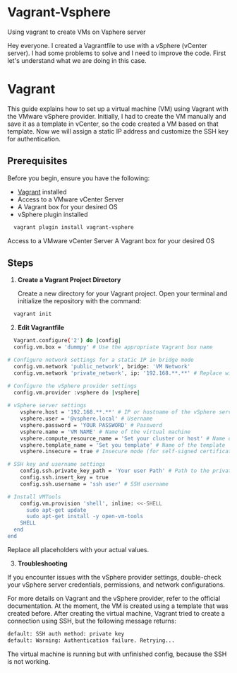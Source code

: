 # Vagrant-Vsphere
Using vagrant to create VMs on Vsphere server 

Hey everyone. I created a Vagrantfile to use with a vSphere (vCenter server). I had some problems to solve and I need to improve the code. First let's understand what we are doing in this case.

# Vagrant
This guide explains how to set up a virtual machine (VM) using Vagrant with the VMware vSphere provider. Initially, I had to create the VM manually and save it as a template in vCenter, so the code created a VM based on that template. Now we will assign a static IP address and customize the SSH key for authentication.

## Prerequisites

Before you begin, ensure you have the following:

- [Vagrant](https://www.vagrantup.com/) installed
- Access to a VMware vCenter Server
- A Vagrant box for your desired OS
- vSphere plugin installed
```bash
  vagrant plugin install vagrant-vsphere
```
Access to a VMware vCenter Server
A Vagrant box for your desired OS

## Steps

1. **Create a Vagrant Project Directory**

   Create a new directory for your Vagrant project. Open your terminal and initialize the repository with the command:

```bash
  vagrant init
```

2. **Edit Vagrantfile**

```bash
  Vagrant.configure('2') do |config|
  config.vm.box = 'dummpy' # Use the appropriate Vagrant box name

# Configure network settings for a static IP in bridge mode
  config.vm.network 'public_network', bridge: 'VM Network'
  config.vm.network 'private_network', ip: '192.168.**.**' # Replace with your desired static IP

# Configure the vSphere provider settings
  config.vm.provider :vsphere do |vsphere|
    
# vSphere server settings
    vsphere.host = '192.168.**.**' # IP or hostname of the vSphere server
    vsphere.user = '@vsphere.local' # Username
    vsphere.password = 'YOUR PASSWORD' # Password
    vsphere.name = 'VM NAME' # Name of the virtual machine
    vsphere.compute_resource_name = 'Set your cluster or host' # Name of the vSphere cluster
    vsphere.template_name = 'Set you template' # Name of the template
    vsphere.insecure = true # Insecure mode (for self-signed certificates)

# SSH key and username settings
    config.ssh.private_key_path = 'Your user Path' # Path to the private key 
    config.ssh.insert_key = true
    config.ssh.username = 'ssh user' # SSH username

# Install VMTools
    config.vm.provision 'shell', inline: <<-SHELL
      sudo apt-get update
      sudo apt-get install -y open-vm-tools
    SHELL
  end
end
```
Replace all placeholders with your actual values.

3. **Troubleshooting**

If you encounter issues with the vSphere provider settings, double-check your vSphere server credentials, permissions, and network configurations.

For more details on Vagrant and the vSphere provider, refer to the official documentation.
At the moment, the VM is created using a template that was created before. After creating the virtual machine, Vagrant tried to create a connection using SSH, but the following message returns:

```bash
default: SSH auth method: private key 
default: Warning: Authentication failure. Retrying...
```
The virtual machine is running but with unfinished config, because the SSH is not working.